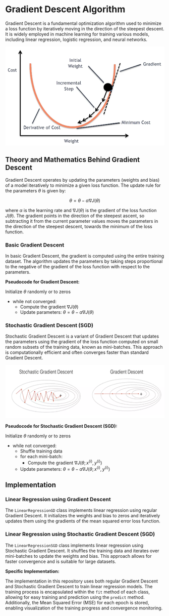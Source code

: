 # Gradient Descent Algorithm

Gradient Descent is a fundamental optimization algorithm used to minimize a loss function by iteratively moving in the direction of the steepest descent. It is widely employed in machine learning for training various models, including linear regression, logistic regression, and neural networks.

![image](https://github.com/kjarjoura/INDE577/blob/main/Images/gd.png)

## Theory and Mathematics Behind Gradient Descent

Gradient Descent operates by updating the parameters (weights and bias) of a model iteratively to minimize a given loss function. The update rule for the parameters $\theta$ is given by:

$$ \theta = \theta - \alpha \nabla J(\theta) $$

where $\alpha$ is the learning rate and $\nabla J(\theta)$ is the gradient of the loss function $J(\theta)$. The gradient points in the direction of the steepest ascent, so subtracting it from the current parameter values moves the parameters in the direction of the steepest descent, towards the minimum of the loss function.

### Basic Gradient Descent

In basic Gradient Descent, the gradient is computed using the entire training dataset. The algorithm updates the parameters by taking steps proportional to the negative of the gradient of the loss function with respect to the parameters.

**Pseudocode for Gradient Descent:**

Initialize $\theta$ randomly or to zeros
  - while not converged:
    - Compute the gradient $\nabla J(\theta)$
    - Update parameters: $\theta = \theta - \alpha \nabla J(\theta)$

### Stochastic Gradient Descent (SGD)

Stochastic Gradient Descent is a variant of Gradient Descent that updates the parameters using the gradient of the loss function computed on small random subsets of the training data, known as mini-batches. This approach is computationally efficient and often converges faster than standard Gradient Descent.

![image](https://github.com/kjarjoura/INDE577/blob/main/Images/sgd.png)

**Pseudocode for Stochastic Gradient Descent (SGD):**

Initialize $\theta$ randomly or to zeros
  - while not converged:
      - Shuffle training data
      - for each mini-batch:
        - Compute the gradient $\nabla J(\theta; x^{(i)}, y^{(i)})$
     - Update parameters: $\theta = \theta - \alpha \nabla J(\theta; x^{(i)}, y^{(i)})$

## Implementation

### Linear Regression using Gradient Descent

The `LinearRegressionGD` class implements linear regression using regular Gradient Descent. It initializes the weights and bias to zeros and iteratively updates them using the gradients of the mean squared error loss function.

### Linear Regression using Stochastic Gradient Descent (SGD)

The `LinearRegressionSGD` class implements linear regression using Stochastic Gradient Descent. It shuffles the training data and iterates over mini-batches to update the weights and bias. This approach allows for faster convergence and is suitable for large datasets.

**Specific Implementation:**

The implementation in this repository uses both regular Gradient Descent and Stochastic Gradient Descent to train linear regression models. The training process is encapsulated within the `fit` method of each class, allowing for easy training and prediction using the `predict` method. Additionally, the Mean Squared Error (MSE) for each epoch is stored, enabling visualization of the training progress and convergence monitoring.
